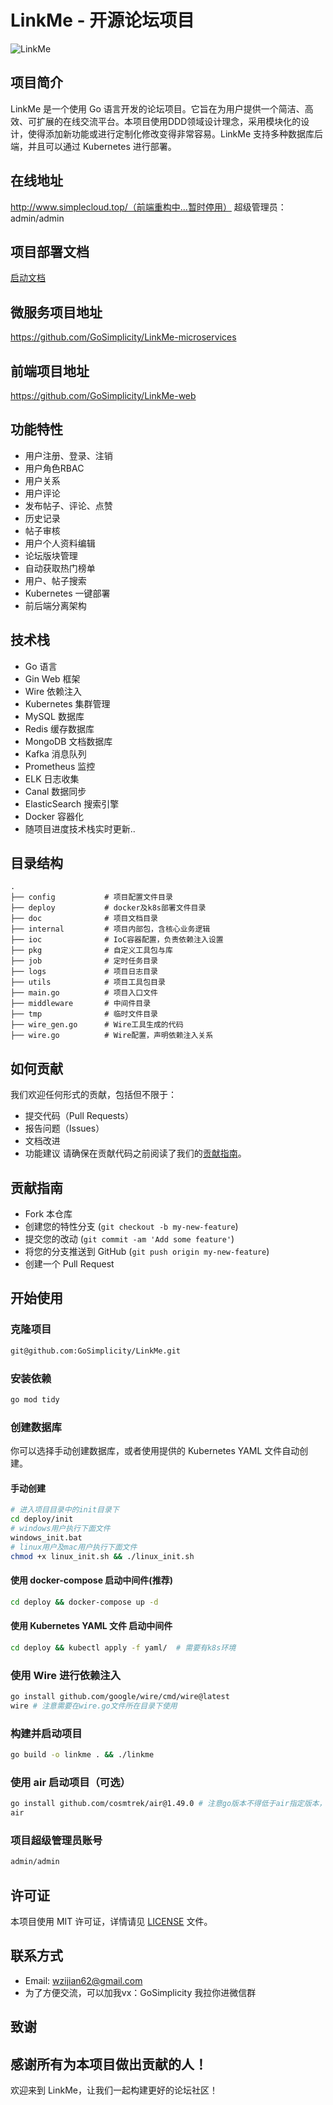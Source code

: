 # LinkMe - 开源论坛项目

![LinkMe](https://socialify.git.ci/wangzijian2002/LinkMe/image?description=1&font=Source%20Code%20Pro&forks=1&issues=1&language=1&logo=https%3A%2F%2Fgithub.com%2Fwangzijian2002%2FLinkMe%2Fassets%2F71474660%2F22ef2063-ab82-481f-898f-29d95fa70236&name=1&pattern=Solid&pulls=1&stargazers=1&theme=Dark)

## 项目简介
LinkMe 是一个使用 Go 语言开发的论坛项目。它旨在为用户提供一个简洁、高效、可扩展的在线交流平台。本项目使用DDD领域设计理念，采用模块化的设计，使得添加新功能或进行定制化修改变得非常容易。LinkMe 支持多种数据库后端，并且可以通过 Kubernetes 进行部署。

## 在线地址
http://www.simplecloud.top/（前端重构中...暂时停用）
超级管理员：admin/admin

## 项目部署文档
[启动文档](./doc/LinkMe项目启动文档.md)

## 微服务项目地址
https://github.com/GoSimplicity/LinkMe-microservices

## 前端项目地址
https://github.com/GoSimplicity/LinkMe-web

## 功能特性
- 用户注册、登录、注销
- 用户角色RBAC
- 用户关系
- 用户评论
- 发布帖子、评论、点赞
- 历史记录
- 帖子审核
- 用户个人资料编辑
- 论坛版块管理
- 自动获取热门榜单
- 用户、帖子搜索
- Kubernetes 一键部署
- 前后端分离架构
## 技术栈
- Go 语言
- Gin Web 框架
- Wire 依赖注入
- Kubernetes 集群管理
- MySQL 数据库
- Redis 缓存数据库
- MongoDB 文档数据库
- Kafka 消息队列
- Prometheus 监控
- ELK 日志收集
- Canal 数据同步
- ElasticSearch 搜索引擎
- Docker 容器化
- 随项目进度技术栈实时更新..
## 目录结构
```
.
├── config           # 项目配置文件目录
├── deploy           # docker及k8s部署文件目录
├── doc              # 项目文档目录
├── internal         # 项目内部包，含核心业务逻辑
├── ioc              # IoC容器配置，负责依赖注入设置
├── pkg              # 自定义工具包与库
├── job              # 定时任务目录
├── logs             # 项目日志目录
├── utils            # 项目工具包目录
├── main.go          # 项目入口文件
├── middleware       # 中间件目录
├── tmp              # 临时文件目录
├── wire_gen.go      # Wire工具生成的代码
├── wire.go          # Wire配置，声明依赖注入关系
```
## 如何贡献
我们欢迎任何形式的贡献，包括但不限于：
- 提交代码（Pull Requests）
- 报告问题（Issues）
- 文档改进
- 功能建议
  请确保在贡献代码之前阅读了我们的[贡献指南](#贡献指南)。
## 贡献指南
- Fork 本仓库
- 创建您的特性分支 (`git checkout -b my-new-feature`)
- 提交您的改动 (`git commit -am 'Add some feature'`)
- 将您的分支推送到 GitHub (`git push origin my-new-feature`)
- 创建一个 Pull Request
## 开始使用
### 克隆项目
```bash
git@github.com:GoSimplicity/LinkMe.git
```
### 安装依赖
```bash
go mod tidy
```
### 创建数据库
你可以选择手动创建数据库，或者使用提供的 Kubernetes YAML 文件自动创建。
#### 手动创建
```bash
# 进入项目目录中的init目录下
cd deploy/init
# windows用户执行下面文件
windows_init.bat
# linux用户及mac用户执行下面文件
chmod +x linux_init.sh && ./linux_init.sh
```
#### 使用 docker-compose 启动中间件(推荐)
```bash
cd deploy && docker-compose up -d
```
#### 使用 Kubernetes YAML 文件 启动中间件
```bash
cd deploy && kubectl apply -f yaml/  # 需要有k8s环境
```
### 使用 Wire 进行依赖注入
```bash
go install github.com/google/wire/cmd/wire@latest
wire # 注意需要在wire.go文件所在目录下使用
```
### 构建并启动项目
```bash
go build -o linkme . && ./linkme
```
### 使用 air 启动项目（可选）
```bash
go install github.com/cosmtrek/air@1.49.0 # 注意go版本不得低于air指定版本，本项目使用golang版本为1.22
air
```
### 项目超级管理员账号
```bash
admin/admin
```
## 许可证
本项目使用 MIT 许可证，详情请见 [LICENSE](./LICENSE) 文件。
## 联系方式
- Email: [wzijian62@gmail.com](mailto:wzijian62@gmail.com)
- 为了方便交流，可以加我vx：GoSimplicity 我拉你进微信群
## 致谢
感谢所有为本项目做出贡献的人！
---
欢迎来到 LinkMe，让我们一起构建更好的论坛社区！
